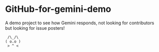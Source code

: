 # GitHub-for-gemini-demo

A demo project to see how Gemini responds, not looking for contributors but looking for issue posters!

```
 /\_/\
( o.o )
 > ^ <
```

